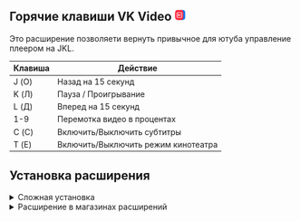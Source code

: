 <div>
  <h2>Горячие клавиши VK Video <img src="images/icon-32.png" width="20px"></h2>
  <p>Это расширение позволяети вернуть привычное для ютуба управление плеером на JKL.
</div>

| Клавиша | Действие                             |
|---------|--------------------------------------|
| J (О)   | Назад на 15 секунд                   |
| K (Л)   | Пауза / Проигрывание                 |
| L (Д)   | Вперед на 15 секунд                  |
| 1-9     | Перемотка видео в процентах          |
| C (С)   | Включить/Выключить субтитры          |
| T (Е)   | Включить/Выключить режим кинотеатра  |

<div>
<h2>Установка расширения</h2>

<details>
<summary>Cложная установка</summary>

1. Открыть страницу (chrome://extensions)
2. Включить режим разработчика (правый верхний угол)
3. Загрузить распакованное расширение (левый верхний угол)

</details>

<details>
<summary>Расширение в магазинах расширений</summary> 

1. https://chromewebstore.google.com/detail/горячие-клавиши-вк-видео/pgacfedlkaomiedeibedjhpmiknfkidk?hl=ru&authuser=1
</details>
</div>
